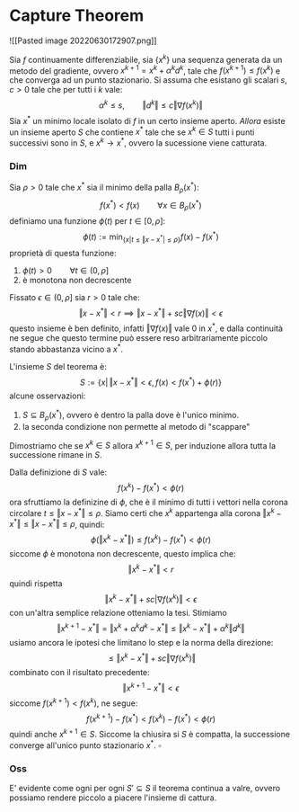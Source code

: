 # Capture Theorem
![[Pasted image 20220630172907.png]]

Sia $f$ continuamente differenziabile, sia $\{x^k\}$ una sequenza generata da un metodo del gradiente, ovvero $x^{k+1}=x^k+\alpha^kd^k$, tale che $f(x^{k+1})\leq f(x^k)$ e che converga ad un punto stazionario.  Si assuma che esistano gli scalari $s,c > 0$ tale che per tutti i $k$ vale:
$$
\alpha^k \leq s, \qquad \Vert d^k \Vert \leq c \Vert \nabla f(x^k)\Vert
$$
Sia $x^*$ un minimo locale isolato di $f$ in un certo insieme aperto. _Allora_ esiste un insieme aperto $S$ che contiene $x^*$ tale che se $x^k \in S$ tutti i punti successivi sono in $S$, e $x^k \to x^*$, ovvero la sucessione viene catturata.

### Dim 
Sia $\rho > 0$ tale che $x^*$ sia il minimo della palla $B_\rho(x^*)$:
$$
f(x^*) < f(x) \qquad \forall x \in B_\rho(x^*)  
$$
definiamo una funzione $\phi(t)$ per $t \in [0,\rho]$:
$$
\phi(t) := \min_{ \{x \vert t \leq \Vert x-x^*|\leq \rho\}} f(x)-f(x^*)
$$
proprietà di questa funzione:
1. $\phi(t)> 0 \qquad \forall t \in (0,\rho]$
2. è monotona non decrescente

Fissato $\epsilon \in (0,\rho]$ sia $r>0$ tale che:
$$
\Vert x - x^*\Vert < r \implies \Vert x-x^*\Vert +sc\Vert \nabla f(x)\Vert < \epsilon
$$
questo insieme è ben definito, infatti $\Vert \nabla f(x)\Vert$ vale $0$ in $x^*$, e dalla continuità ne segue che questo termine può essere reso arbitrariamente piccolo stando abbastanza vicino a $x^*$.

L'insieme $S$ del teorema è:
$$
S :=\left\{  x \vert \, \Vert x-x^*\Vert < \epsilon, f(x) < f(x^*)+\phi(r) \right\}
$$
alcune osservazioni:
1. $S \subseteq B_\rho(x^*)$, ovvero è dentro la palla dove è l'unico minimo.
2. la seconda condizione non permette al metodo di "scappare"

Dimostriamo che se $x^k \in S$ allora $x^{k+1} \in S$, per induzione allora tutta la successione rimane in $S$.

Dalla definizione di $S$ vale:
$$
f(x^k)-f(x^*) < \phi(r)
$$
ora sfruttiamo la definizine di $\phi$, che è il minimo di tutti i vettori nella corona circolare $t\leq \Vert x-x^*\Vert \leq \rho$. Siamo certi che $x^k$ appartenga alla corona $\Vert x^k-x^*\Vert \leq \Vert x-x^*\Vert \leq \rho$, quindi:
$$
\phi(\Vert x^k-x^*\Vert) \leq f(x^k)-f(x^*)< \phi(r)
$$
siccome $\phi$ è monotona non decrescente, questo implica che:
$$
\Vert x^k-x^*\Vert  < r
$$
quindi rispetta
$$
\Vert x^k-x^*\Vert + sc\vert \nabla f(x^k)\Vert < \epsilon
$$
con un'altra semplice relazione otteniamo la tesi. Stimiamo
$$
\Vert x^{k+1}-x^*\Vert = \Vert x^k +\alpha^kd^k-x^*\Vert \leq \Vert x^k-x^*\Vert + \alpha^k \Vert d^k\Vert
$$
usiamo ancora le ipotesi che limitano lo step e la norma della direzione:
$$
\leq \Vert x^k-x^*\Vert + sc\Vert \nabla f(x^k)\Vert
$$
combinato con il risultato precedente:
$$
\Vert x^{k+1}-x^*\Vert < \epsilon
$$
siccome $f(x^{k+1}) < f(x^k)$, ne segue:
$$
f(x^{k+1})-f(x^*) < f(x^k)-f(x^*)< \phi(r)
$$
quindi anche $x^{k+1} \in S$. 
Siccome la chiusira si $S$ è compatta, la successione converge all'unico punto stazionario $x^*$. $\square$

### Oss
E' evidente come ogni per ogni $S' \subseteq S$ il teorema continua a valre, ovvero possiamo rendere piccolo a piacere l'insieme di cattura. 